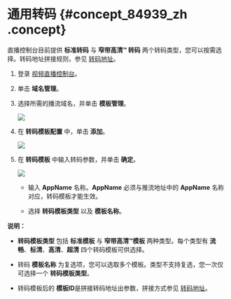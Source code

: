 # 通用转码 {#concept_84939_zh .concept}

直播控制台目前提供 **标准转码** 与 **窄带高清™ 转码** 两个转码类型，您可以按需选择。转码地址拼接规则，参见 [转码地址]()。

1.  登录 [视频直播控制台](https://live.console.aliyun.com/#/live/domains)。

2.  单击 **域名管理**。

3.  选择所需的播流域名，并单击 **模板管理**。

    ![](http://docs-aliyun.cn-hangzhou.oss.aliyun-inc.com/assets/pic/84939/cn_zh/1532768609606/%E5%8D%95%E5%87%BB%20%E5%9F%9F%E5%90%8D%E7%AE%A1%E7%90%86-%E6%A8%A1%E6%9D%BF%E9%85%8D%E7%BD%AE.png)

4.  在 **转码模板配置** 中，单击 **添加**。

    ![](http://docs-aliyun.cn-hangzhou.oss.aliyun-inc.com/assets/pic/84939/cn_zh/1531449442683/%E5%9C%A8%E8%BD%AC%E7%A0%81%E6%A8%A1%E6%9D%BF%E9%85%8D%E7%BD%AE%E4%B8%AD%EF%BC%8C%E5%8D%95%E5%87%BB%E6%B7%BB%E5%8A%A0.png)

5.  在 **转码模板** 中输入转码参数，并单击 **确定**。

    ![](http://docs-aliyun.cn-hangzhou.oss.aliyun-inc.com/assets/pic/84939/cn_zh/1531450142602/%E8%BE%93%E5%85%A5%E8%BD%AC%E7%A0%81%E5%8F%82%E6%95%B0%EF%BC%8C%E5%B9%B6%E5%8D%95%E5%87%BB%E7%A1%AE%E5%AE%9A.png)

    -   输入 **AppName** 名称。**AppName** 必须与推流地址中的 **AppName** 名称对应，转码模板才能生效。

    -   选择 **转码模板类型** 以及 **模板名称**。

**说明：** 

-   **转码模板类型** 包括 **标准模板** 与 **窄带高清™模板** 两种类型。每个类型有 **流畅**、**标清**、**高清**、**超清** 四个转码模板可供选择。

-   转码 **模板名称** 为复选项，您可以选取多个模板。类型不支持复选，您一次仅可选择一个 **转码模板类型**。

-   转码模板后的 **模板ID**是拼接转码地址出参数，拼接方式参见 [转码地址]()。


